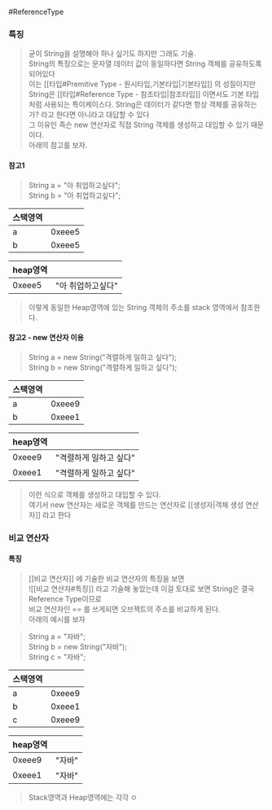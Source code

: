 #ReferenceType
### 특징
> 굳이 String을 설명해야 하나 싶기도 하지만 그래도 기술.  
> String의 특징으로는 문자열 데이터 값이 동일하다면 String 객체를 공유하도록 되어있다  
> 이는 [[타입#Premitive Type - 원시타입,기본타입|기본타입]] 의 성질이지만 String은 [[타입#Reference Type - 참조타입|참조타입]] 이면서도 기본 타입처럼 사용되는 특이케이스다.
> String은 데이터가 같다면 항상 객체를 공유하는가? 라고 한다면 아니라고 대답할 수 있다  
> 그 이유인 즉슨 new 연산자로 직접 String 객체를 생성하고 대입할 수 있기 때문이다.  
> 아래의 참고를 보자.

#### 참고1
> String a = "아 취업하고싶다";  
> String b = "아 취업하고싶다";  


|스택영역| |
|---|---|
|a|0xeee5|
|b|0xeee5|

|heap영역| |
|---|---|
|0xeee5|"아 취업하고싶다"|

> 이렇게 동일한 Heap영역에 있는 String 객체의 주소를 stack 영역에서 참조한다.

#### 참고2 - new 연산자 이용
> String a = new String("격렬하게 일하고 싶다");  
> String b = new String("격렬하게 일하고 싶다");  

|스택영역| |
|---|---|
|a|0xeee9|
|b|0xeee1|

|heap영역| |
|---|---|
|0xeee9|"격렬하게 일하고 싶다"|
|0xeee1|"격렬하게 일하고 싶다"|
> 이런 식으로 객체를 생성하고 대입할 수 있다.    
> 여기서 new 연산자는 새로운 객체를 만드는 연산자로 [[생성자|객체 생성 연산자]] 라고 한다

### 비교 연산자
#### 특징
> [[비교 연산자]] 에 기술한 비교 연산자의 특징을 보면  
![[비교 연산자#특징]]
>라고 기술해 놓았는데 이걸 토대로 보면 String은 결국 Reference Type이므로  
>비교 연산자인 == 를 쓰게되면 오브젝트의 주소를 비교하게 된다.   
>아래의 예시를 보자  

> String a = "자바";  
> String b = new String("자바");  
> String c = "자바";

|스택영역| |
|---|---|
|a|0xeee9|
|b|0xeee1|
|c|0xeee9|

|heap영역| |
|---|---|
|0xeee9|"자바"|
|0xeee1|"자바"|

> Stack영역과 Heap영역에는 각각 ㅇ
